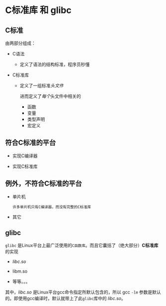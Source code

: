 C标准库 和 glibc
============================

C标准
----------

由两部分组成：
  
  - C语法
    
    - 定义了语法的结构标准，程序员秒懂
  
  - C标准库
    
    - 定义了一组标准*头文件*
    
      进而定义了*每个*头文件中相关的
      
      - 函数
      - 变量
      - 类型声明
      - 宏定义
      
      
符合C标准的平台
----------
  
  - 实现C编译器
  
  - 实现C标准库
  
  
例外，不符合C标准的平台
----------
  
  - 单片机
    
    `许多单片机只有C编译器，而没有完整的C标准库`
  
  - 其它
  
glibc
----------

`glibc` 是Linux平台上最广泛使用的`C函数库`。而且它囊括了（绝大部分）**C标准库**的实现
  
  - *libc.so*
  
  - libm.so
  
  - 等等。。。

其中，*libc.so* 是Linux平台gcc命令指定所默认包含的，所以 gcc *`-lm`* 参数是默认的。即使用gcc编译时，默认就带上了此`glibc`库中的 *libc.so*。
